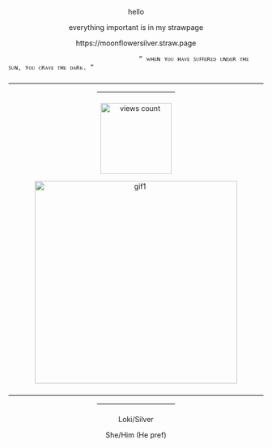 <p align="center">
 hello

<p align="center">
everything important is in my strawpage

<p align="center">
https://moonflowersilver.straw.page

                                        “ ​ᴡʜᴇɴ ʏᴏᴜ ʜᴀᴠᴇ ꜱᴜꜰꜰᴇʀᴇᴅ ᴜɴᴅᴇʀ ᴛʜᴇ ꜱᴜɴ, ʏᴏᴜ ᴄʀᴀᴠᴇ ᴛʜᴇ ᴅᴀʀᴋ. ”


<p align="center">
———————————————————————————————————————————————

</p>

<p align="center">
    <img width="140" src="https://komarev.com/ghpvc/?username=moonflowerSilver&color=32cd32" alt="views count">
</p>

<p align="center">
    <img width="400" src="https://media1.tenor.com/m/CULpgFDPaKkAAAAd/loki.gif" alt="gif1">
</p>

<p align="center">
———————————————————————————————————————————————

<p align="center">
Loki/Silver

<p align="center">
She/Him (He pref)
